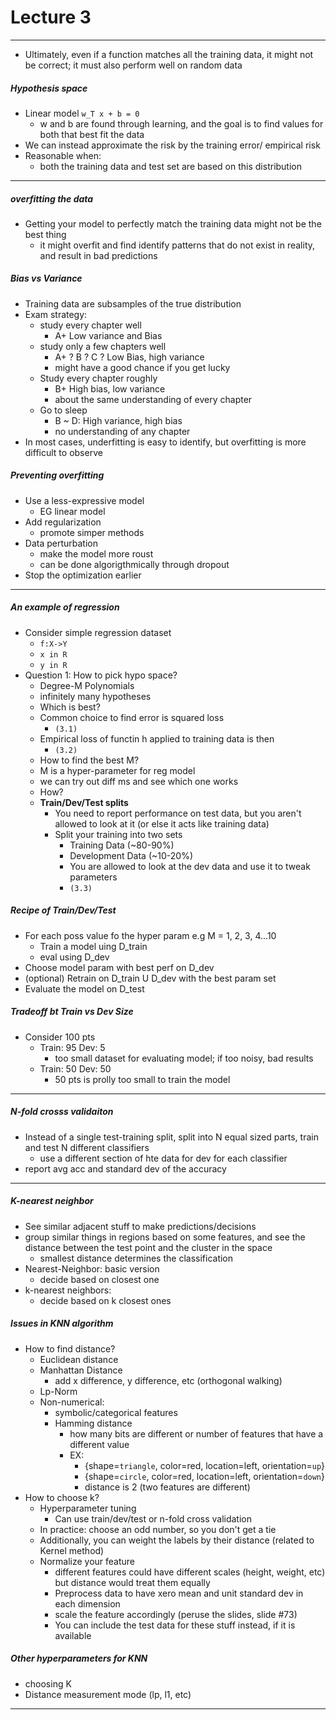 <h1>Lecture 3</h1>

---

  * Ultimately, even if a function matches all the training data, it might not be correct; it must also perform well on random data

<h5>Hypothesis space</h5>

  * Linear model `w_T x + b = 0`
      - w and b are found through learning, and the goal is to find values for both that best fit the data
  * We can instead approximate the risk by the training error/ empirical risk
  * Reasonable when:
      - both the training data and test set are based on this distribution

---

<h5>overfitting the data</h5>

  * Getting your model to perfectly match the training data might not be the best thing
      - it might overfit and find identify patterns that do not exist in reality, and result in bad predictions


<h5>Bias vs Variance</h5>

  * Training data are subsamples of the true distribution
  * Exam strategy:
      - study every chapter well
          + A+ Low variance and Bias
      - study only a few chapters well
          + A+ ? B ? C ? Low Bias, high variance
          + might have a good chance if you get lucky
      - Study every chapter roughly
          + B+ High bias, low variance
          + about the same understanding of every chapter
      - Go to sleep 
          + B ~ D: High variance, high bias
          + no understanding of any chapter 
  * In most cases, underfitting is easy to identify, but overfitting is more difficult to observe

<h5>Preventing overfitting</h5>

  * Use a less-expressive model
      - EG linear model
  * Add regularization
      - promote simper methods
  * Data perturbation
      - make the model more roust
      - can be done algorigthmically through dropout
  * Stop the optimization earlier

---

<h5>An example of regression</h5>

  * Consider simple regression dataset
      - `f:X->Y`
      - `x in R`
      - `y in R` 
  * Question 1: How to pick hypo space?
      - Degree-M Polynomials
      - infinitely many hypotheses
      - Which is best?
      - Common choice to find error is squared loss
          + `(3.1)`
      - Empirical loss of functin h applied to training data is then 
          + `(3.2)`
      - How to find the best M?
      - M is a hyper-parameter for reg model
      - we can try out diff ms and see which one works
      - How?
      - __Train/Dev/Test splits__
          + You need to report performance on test data, but you aren't allowed to look at it (or else it acts like training data)
          + Split your training into two sets
              * Training Data (~80-90%)
              * Development Data (~10-20%)
              * You are allowed to look at the dev data and use it to tweak parameters
              * `(3.3)`

<h5>Recipe of Train/Dev/Test</h5>

  * For each poss value fo the hyper param e.g M = 1, 2, 3, 4...10
      - Train a model uing D_train
      - eval using D_dev
  * Choose model param with best perf on D_dev
  * (optional) Retrain on D_train U D_dev with the best param set
  * Evaluate the model on D_test

<h5>Tradeoff bt Train vs Dev Size</h5>

  * Consider 100  pts
      - Train: 95 Dev: 5
          + too small dataset for evaluating model; if too noisy, bad results
      - Train: 50 Dev: 50
          + 50 pts is prolly too small to train the model

---

<h5>N-fold crosss validaiton</h5>

  * Instead of a single test-training split, split into N equal sized parts, train and test N different classifiers
      - use a different section of hte data for dev for each classifier
  * report avg acc and standard dev of the accuracy

---

<h5>K-nearest neighbor</h5>

  * See similar adjacent stuff to make predictions/decisions
  * group similar things in regions based on some features, and see the distance between the test point and the cluster in the space
      - smallest distance determines the classification
  * Nearest-Neighbor: basic version
      - decide based on closest one
  * k-nearest neighbors:
      - decide based on k closest ones

<h5>Issues in KNN algorithm</h5>

  * How to find distance?
      - Euclidean distance
      - Manhattan Distance
          + add x difference, y difference, etc (orthogonal walking)
      - Lp-Norm
      - Non-numerical:
          + symbolic/categorical features
          + Hamming distance
              * how many bits are different or number of features that have a different value
              * EX:
                  - {shape=`triangle`, color=red, location=left, orientation=`up`}
                  - {shape=`circle`, color=red, location=left, orientation=`down`}
                  - distance is 2 (two features are different)
  * How to choose k?
      - Hyperparameter tuning
          + Can use train/dev/test or n-fold cross validation
      - In practice: choose an odd number, so you don't get a tie
      - Additionally, you can weight the labels by their distance (related to Kernel method)
      - Normalize your feature
          + different features could have different scales (height, weight, etc) but distance would treat them equally
          + Preprocess data to have xero mean and unit standard dev in each dimension
          + scale the feature accordingly (peruse the slides, slide #73)
          + You can include the test data for these stuff instead, if it is available

<h5>Other hyperparameters for KNN</h5>

  * choosing K
  * Distance measurement mode (lp, l1, etc)

---